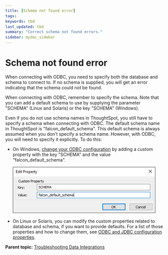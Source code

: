 ```yaml
---
title: [Schema not found error]
tags: 
keywords: tbd
last_updated: tbd
summary: "Correct schema not found errors."
sidebar: mydoc_sidebar
---
```

# Schema not found error

When connecting with ODBC, you need to specify both the database and schema to connect to. If no schema is supplied, you will get an error indicating that the schema could not be found.

When connecting with ODBC, remember to specify the schema. Note that you can add a default schema to use by supplying the parameter "SCHEMA" (Linux and Solaris) or the key "SCHEMA" (Windows).

Even if you do not use schema names in ThoughtSpot, you still have to specify a schema when connecting with ODBC. The default schema name in ThoughtSpot is "falcon_default_schema". This default schema is always assumed when you don't specify a schema name. However, with ODBC, you will need to specify it explicitly. To do this:

-   On Windows, [change your ODBC configuration](../clients/change_odbc_windows.html#) by adding a custom property with the key "SCHEMA" and the value "falcon_default_schema".

     ![](../../images/ODBC_add_schema.png "Edit a custom property on Windows")

-   On Linux or Solaris, you can modify the custom properties related to database and schema, if you want to provide defaults. For a list of those properties and how to change them, see [ODBC and JDBC configuration properties](../reference/simba_settings.html#).

**Parent topic:** [Troubleshooting Data Integrations](../../data_integration/troubleshooting/troubleshooting_intro.html)
